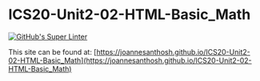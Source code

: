 # ICS20-Unit2-02-HTML-Basic_Math

[![GitHub's Super Linter](https://github.com/joannesanthosh/ICS20-Unit2-02-HTML-Basic_Math/workflows/GitHub's%20Super%20Linter/badge.svg)](https://github.com/joannesanthosh/ICS20-Unit2-02-HTML-Basic_Math/actions)

This site can be found at: [https://joannesanthosh.github.io/ICS20-Unit2-02-HTML-Basic_Math](https://joannesanthosh.github.io/ICS20-Unit2-02-HTML-Basic_Math)

